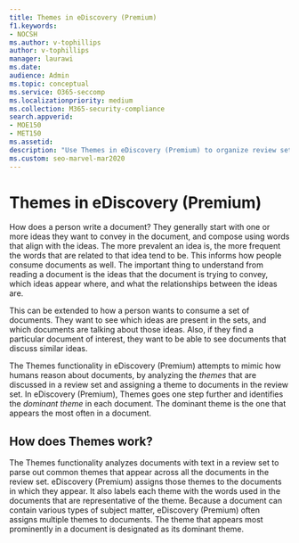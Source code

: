 ```yaml
---
title: Themes in eDiscovery (Premium)
f1.keywords:
- NOCSH
ms.author: v-tophillips
author: v-tophillips
manager: laurawi
ms.date: 
audience: Admin
ms.topic: conceptual
ms.service: O365-seccomp
ms.localizationpriority: medium
ms.collection: M365-security-compliance 
search.appverid: 
- MOE150
- MET150
ms.assetid: 
description: "Use Themes in eDiscovery (Premium) to organize review sets by finding the dominant theme in each document."
ms.custom: seo-marvel-mar2020
---
```


# Themes in eDiscovery (Premium)

How does a person write a document? They generally start with one or more ideas they want to convey in the document, and compose using words that align with the ideas. The more prevalent an idea is, the more frequent the words that are related to that idea tend to be. This informs how people consume documents as well. The important thing to understand from reading a document is the ideas that the document is trying to convey, which ideas appear where, and what the relationships between the ideas are.

This can be extended to how a person wants to consume a set of documents. They want to see which ideas are present in the sets, and which documents are talking about those ideas. Also, if they find a particular document of interest, they want to be able to see documents that discuss similar ideas.

The Themes functionality in eDiscovery (Premium) attempts to mimic how humans reason about documents, by analyzing the *themes* that are discussed in a review set and assigning a theme to documents in the review set. In eDiscovery (Premium), Themes goes one step further and identifies the *dominant theme* in each document. The dominant theme is the one that appears the most often in a document.

## How does Themes work?

The Themes functionality analyzes documents with text in a review set to parse out common themes that appear across all the documents in the review set. eDiscovery (Premium) assigns those themes to the documents in which they appear. It also labels each theme with the words used in the documents that are representative of the theme. Because a document can contain various types of subject matter, eDiscovery (Premium) often assigns multiple themes to documents. The theme that appears most prominently in a document is designated as its dominant theme.
